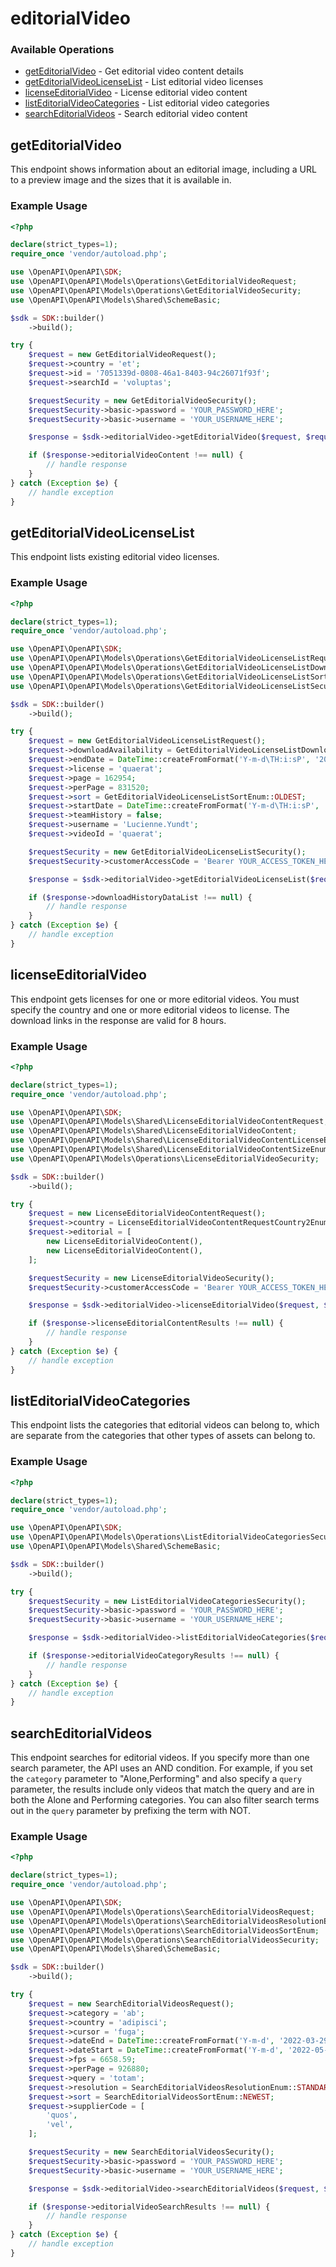 # editorialVideo

### Available Operations

* [getEditorialVideo](#geteditorialvideo) - Get editorial video content details
* [getEditorialVideoLicenseList](#geteditorialvideolicenselist) - List editorial video licenses
* [licenseEditorialVideo](#licenseeditorialvideo) - License editorial video content
* [listEditorialVideoCategories](#listeditorialvideocategories) - List editorial video categories
* [searchEditorialVideos](#searcheditorialvideos) - Search editorial video content

## getEditorialVideo

This endpoint shows information about an editorial image, including a URL to a preview image and the sizes that it is available in.

### Example Usage

```php
<?php

declare(strict_types=1);
require_once 'vendor/autoload.php';

use \OpenAPI\OpenAPI\SDK;
use \OpenAPI\OpenAPI\Models\Operations\GetEditorialVideoRequest;
use \OpenAPI\OpenAPI\Models\Operations\GetEditorialVideoSecurity;
use \OpenAPI\OpenAPI\Models\Shared\SchemeBasic;

$sdk = SDK::builder()
    ->build();

try {
    $request = new GetEditorialVideoRequest();
    $request->country = 'et';
    $request->id = '7051339d-0808-46a1-8403-94c26071f93f';
    $request->searchId = 'voluptas';

    $requestSecurity = new GetEditorialVideoSecurity();
    $requestSecurity->basic->password = 'YOUR_PASSWORD_HERE';
    $requestSecurity->basic->username = 'YOUR_USERNAME_HERE';

    $response = $sdk->editorialVideo->getEditorialVideo($request, $requestSecurity);

    if ($response->editorialVideoContent !== null) {
        // handle response
    }
} catch (Exception $e) {
    // handle exception
}
```

## getEditorialVideoLicenseList

This endpoint lists existing editorial video licenses.

### Example Usage

```php
<?php

declare(strict_types=1);
require_once 'vendor/autoload.php';

use \OpenAPI\OpenAPI\SDK;
use \OpenAPI\OpenAPI\Models\Operations\GetEditorialVideoLicenseListRequest;
use \OpenAPI\OpenAPI\Models\Operations\GetEditorialVideoLicenseListDownloadAvailabilityEnum;
use \OpenAPI\OpenAPI\Models\Operations\GetEditorialVideoLicenseListSortEnum;
use \OpenAPI\OpenAPI\Models\Operations\GetEditorialVideoLicenseListSecurity;

$sdk = SDK::builder()
    ->build();

try {
    $request = new GetEditorialVideoLicenseListRequest();
    $request->downloadAvailability = GetEditorialVideoLicenseListDownloadAvailabilityEnum::NON_DOWNLOADABLE;
    $request->endDate = DateTime::createFromFormat('Y-m-d\TH:i:sP', '2022-08-04T16:41:09.494Z');
    $request->license = 'quaerat';
    $request->page = 162954;
    $request->perPage = 831520;
    $request->sort = GetEditorialVideoLicenseListSortEnum::OLDEST;
    $request->startDate = DateTime::createFromFormat('Y-m-d\TH:i:sP', '2021-07-13T02:46:31.605Z');
    $request->teamHistory = false;
    $request->username = 'Lucienne.Yundt';
    $request->videoId = 'quaerat';

    $requestSecurity = new GetEditorialVideoLicenseListSecurity();
    $requestSecurity->customerAccessCode = 'Bearer YOUR_ACCESS_TOKEN_HERE';

    $response = $sdk->editorialVideo->getEditorialVideoLicenseList($request, $requestSecurity);

    if ($response->downloadHistoryDataList !== null) {
        // handle response
    }
} catch (Exception $e) {
    // handle exception
}
```

## licenseEditorialVideo

This endpoint gets licenses for one or more editorial videos. You must specify the country and one or more editorial videos to license. The download links in the response are valid for 8 hours.

### Example Usage

```php
<?php

declare(strict_types=1);
require_once 'vendor/autoload.php';

use \OpenAPI\OpenAPI\SDK;
use \OpenAPI\OpenAPI\Models\Shared\LicenseEditorialVideoContentRequest;
use \OpenAPI\OpenAPI\Models\Shared\LicenseEditorialVideoContent;
use \OpenAPI\OpenAPI\Models\Shared\LicenseEditorialVideoContentLicenseEnum;
use \OpenAPI\OpenAPI\Models\Shared\LicenseEditorialVideoContentSizeEnum;
use \OpenAPI\OpenAPI\Models\Operations\LicenseEditorialVideoSecurity;

$sdk = SDK::builder()
    ->build();

try {
    $request = new LicenseEditorialVideoContentRequest();
    $request->country = LicenseEditorialVideoContentRequestCountry2Enum::SL;
    $request->editorial = [
        new LicenseEditorialVideoContent(),
        new LicenseEditorialVideoContent(),
    ];

    $requestSecurity = new LicenseEditorialVideoSecurity();
    $requestSecurity->customerAccessCode = 'Bearer YOUR_ACCESS_TOKEN_HERE';

    $response = $sdk->editorialVideo->licenseEditorialVideo($request, $requestSecurity);

    if ($response->licenseEditorialContentResults !== null) {
        // handle response
    }
} catch (Exception $e) {
    // handle exception
}
```

## listEditorialVideoCategories

This endpoint lists the categories that editorial videos can belong to, which are separate from the categories that other types of assets can belong to.

### Example Usage

```php
<?php

declare(strict_types=1);
require_once 'vendor/autoload.php';

use \OpenAPI\OpenAPI\SDK;
use \OpenAPI\OpenAPI\Models\Operations\ListEditorialVideoCategoriesSecurity;
use \OpenAPI\OpenAPI\Models\Shared\SchemeBasic;

$sdk = SDK::builder()
    ->build();

try {
    $requestSecurity = new ListEditorialVideoCategoriesSecurity();
    $requestSecurity->basic->password = 'YOUR_PASSWORD_HERE';
    $requestSecurity->basic->username = 'YOUR_USERNAME_HERE';

    $response = $sdk->editorialVideo->listEditorialVideoCategories($requestSecurity);

    if ($response->editorialVideoCategoryResults !== null) {
        // handle response
    }
} catch (Exception $e) {
    // handle exception
}
```

## searchEditorialVideos

This endpoint searches for editorial videos. If you specify more than one search parameter, the API uses an AND condition. For example, if you set the `category` parameter to "Alone,Performing" and also specify a `query` parameter, the results include only videos that match the query and are in both the Alone and Performing categories.  You can also filter search terms out in the `query` parameter by prefixing the term with NOT.

### Example Usage

```php
<?php

declare(strict_types=1);
require_once 'vendor/autoload.php';

use \OpenAPI\OpenAPI\SDK;
use \OpenAPI\OpenAPI\Models\Operations\SearchEditorialVideosRequest;
use \OpenAPI\OpenAPI\Models\Operations\SearchEditorialVideosResolutionEnum;
use \OpenAPI\OpenAPI\Models\Operations\SearchEditorialVideosSortEnum;
use \OpenAPI\OpenAPI\Models\Operations\SearchEditorialVideosSecurity;
use \OpenAPI\OpenAPI\Models\Shared\SchemeBasic;

$sdk = SDK::builder()
    ->build();

try {
    $request = new SearchEditorialVideosRequest();
    $request->category = 'ab';
    $request->country = 'adipisci';
    $request->cursor = 'fuga';
    $request->dateEnd = DateTime::createFromFormat('Y-m-d', '2022-03-29');
    $request->dateStart = DateTime::createFromFormat('Y-m-d', '2022-05-14');
    $request->fps = 6658.59;
    $request->perPage = 926880;
    $request->query = 'totam';
    $request->resolution = SearchEditorialVideosResolutionEnum::STANDARD_DEFINITION;
    $request->sort = SearchEditorialVideosSortEnum::NEWEST;
    $request->supplierCode = [
        'quos',
        'vel',
    ];

    $requestSecurity = new SearchEditorialVideosSecurity();
    $requestSecurity->basic->password = 'YOUR_PASSWORD_HERE';
    $requestSecurity->basic->username = 'YOUR_USERNAME_HERE';

    $response = $sdk->editorialVideo->searchEditorialVideos($request, $requestSecurity);

    if ($response->editorialVideoSearchResults !== null) {
        // handle response
    }
} catch (Exception $e) {
    // handle exception
}
```
